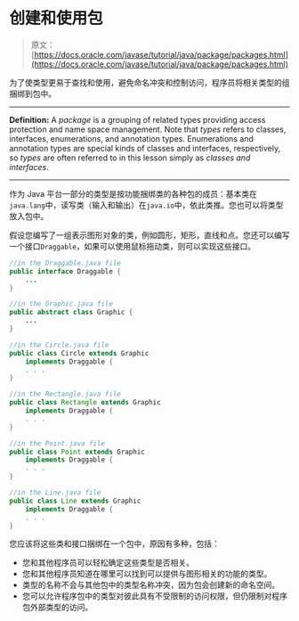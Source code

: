 # 创建和使用包

> 原文： [https://docs.oracle.com/javase/tutorial/java/package/packages.html](https://docs.oracle.com/javase/tutorial/java/package/packages.html)

为了使类型更易于查找和使用，避免命名冲突和控制访问，程序员将相关类型的组捆绑到包中。

* * *

**Definition:** A _package_ is a grouping of related types providing access protection and name space management. Note that _types_ refers to classes, interfaces, enumerations, and annotation types. Enumerations and annotation types are special kinds of classes and interfaces, respectively, so _types_ are often referred to in this lesson simply as _classes and interfaces_.

* * *

作为 Java 平台一部分的类型是按功能捆绑类的各种包的成员：基本类在`java.lang`中，读写类（输入和输出）在`java.io`中，依此类推。您也可以将类型放入包中。

假设您编写了一组表示图形对象的类，例如圆形，矩形，直线和点。您还可以编写一个接口`Draggable`，如果可以使用鼠标拖动类，则可以实现这些接口。

```java
//in the Draggable.java file
public interface Draggable {
    ...
}

//in the Graphic.java file
public abstract class Graphic {
    ...
}

//in the Circle.java file
public class Circle extends Graphic
    implements Draggable {
    . . .
}

//in the Rectangle.java file
public class Rectangle extends Graphic
    implements Draggable {
    . . .
}

//in the Point.java file
public class Point extends Graphic
    implements Draggable {
    . . .
}

//in the Line.java file
public class Line extends Graphic
    implements Draggable {
    . . .
}

```

您应该将这些类和接口捆绑在一个包中，原因有多种，包括：

*   您和其他程序员可以轻松确定这些类型是否相关。
*   您和其他程序员知道在哪里可以找到可以提供与图形相关的功能的类型。
*   类型的名称不会与其他包中的类型名称冲突，因为包会创建新的命名空间。
*   您可以允许程序包中的类型对彼此具有不受限制的访问权限，但仍限制对程序包外部类型的访问。